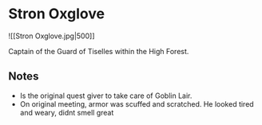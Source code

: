 # Stron Oxglove

![[Stron Oxglove.jpg|500]]

Captain of the Guard of Tiselles within the High Forest.  

## Notes

- Is the original quest giver to take care of Goblin Lair.  
- On original meeting, armor was scuffed and scratched.  He looked tired and weary, didnt smell great
